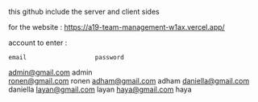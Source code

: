 this github include the server and client sides

for the website : https://a19-team-management-w1ax.vercel.app/

account to enter :

    email                   password
admin@gmail.com              admin	
ronen@gmail.com              ronen
adham@gmail.com              adham
daniella@gmail.com           daniella
layan@gmail.com              layan
haya@gmail.com               haya
